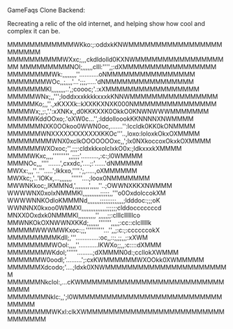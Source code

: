 GameFaqs Clone Backend:

Recreating a relic of the old internet, and helping show how cool and complex it can be.

MMMMMMMMMMMMWKko:;:oddxkKNWMMMMMMMMMMMMMMMMMMMMMMM
MMMMMMMMMMWXxc;,,,ckdldolld0KXNWMMMMMMMMMMMMMMMMMM
MMMMMMMMMNOl;,,,,,,clll:'''',;:dXMMMMMMMMMMMMMMMMM
MMMMMMMMWk:,,,,,,,,''...........oNMMMMMMMMMMMMMMMM
MMMMMMMWOc,,;,,,,'...';;;,.....'dNMMMMMMMMMMMMMMMM
MMMMMMMKl,,,,,,,,..',;coooc;'.:xXMMMMMMMMMMMMMMMMM
MMMMMWNx;,,''';loddxxxkkkkxxxkKNNWMMMMMMMMMMMMMMMM
MMMMMKo;,,''.,xKXXXk::kXXKKXNXK000NMMMMMMMMMMMMMMM
MMMMWx;,;:,'.':xXNKx,,d0KKKXXK0OkkO0KNWNWWWMMMMMMM
MMMMWKddOOxo;.'oXW0c...'',:lddolloookKKNNNNXNWMMMM
MMMMMMNXK0OOkoo0WWN0oc,.......'':lccldk0KK0kONMMMM
MMMMMMWNXXXXXXXXXXXXKKOc'''..,loxo:loloxkOkxOXMMMM
MMMMMMMMWNX0xclkOOOOOOOxc,,';lx0NXkoccoxOkxkOXMMMM
MMMMMMWXOxoc;'',;;;:cldxkkxolclxkO0x:;ldkxxxkXMMMM
MMMMWKxc,,,,''''''''',,;;;;'..........,:c:;l0WMMMM
MMMNOc,,,''''.......',cxxdc,'....;:'......'dNMMMMM
MWXx:,,,''..'''.....';lkkxo,''''.';,.....,oXMMMMMM
MWXkc;,'..'lOKx,...,,,,,,,''''''....;loox0NMMMMMMM
MWWNKkoc;,lKMMNd,',,,,,,,,',,,,,''..;OWWNXKKXNWMMM
WWWWNX0xolxNMMMKl,,,,,,,,,,;;;;;,,'''o0OxdolccokXM
WWWWNNKOdloKMMMNd,,,,,,,;;;;;;;;;,,,,;ldddoc:;;;oK
WWNNNX0kxoo0WMMXl,,,,,,,,,,,,,,;;;;;;clddocccccccd
MNXX0Oxdxk0NMMMKl,,,,,,,,,,'',,,,,;;:clllcllllllco
MMWNKOkOXNWWNXKKd;,,,,,,''''''',,,,;:cc::clclllllk
MMMMMWWWMWKxoc:;;,''''''''''...'',,;:c:;:ccccccokX
MMMMMMMMMKdll;,'''.............:oc,,::;,;;,,;:xXWM
MMMMMMMMWOol:,,,,''...........lKWXo;;,,:c::::dXMMM
MMMMMMMWKdol;''''''.........;dXMMMN0d:;ccllokXWMMM
MMMMMMW0oodl;'.........';:cxKWMMMMMMWXOOkk0XWMMMMM
MMMMMMXdcodo;'....;ldxk0XNWMMMMMMMMMMMMMMMMMMMMMMM
MMMMMMNkclol:,...cKWMMMMMMMMMMMMMMMMMMMMMMMMMMMMMM
MMMMMMMNklc:,,';l0WMMMMMMMMMMMMMMMMMMMMMMMMMMMMMMM
MMMMMMMMWKxl:clkXWMMMMMMMMMMMMMMMMMMMMMMMMMMMMMMMM